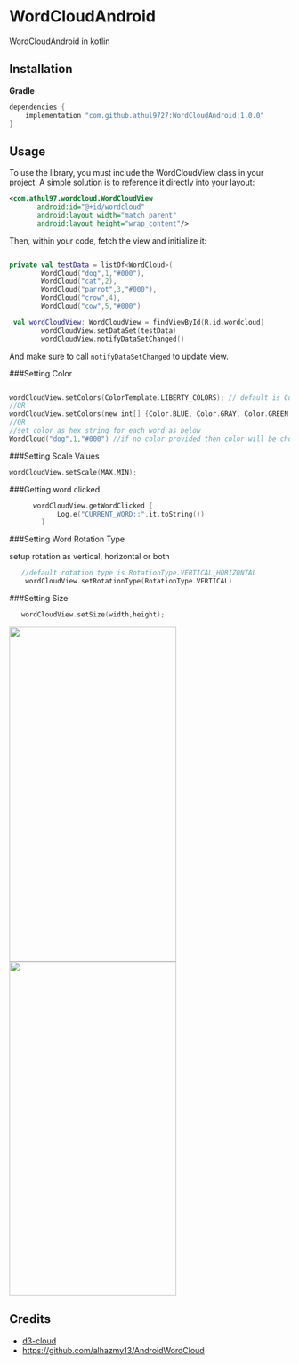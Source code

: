 # WordCloudAndroid
WordCloudAndroid in kotlin

## Installation

**Gradle**

```gradle
dependencies {
    implementation "com.github.athul9727:WordCloudAndroid:1.0.0"
}
```

## Usage
To use the library, you must include the WordCloudView class in your project. A simple solution is to reference it directly into your layout:

```xml
<com.athul97.wordcloud.WordCloudView
       android:id="@+id/wordcloud"
       android:layout_width="match_parent"
       android:layout_height="wrap_content"/>
```

Then, within your code, fetch the view and initialize it:

```kotlin

private val testData = listOf<WordCloud>(
        WordCloud("dog",1,"#000"),
        WordCloud("cat",2),
        WordCloud("parrot",3,"#000"),
        WordCloud("crow",4),
        WordCloud("cow",5,"#000")

 val wordCloudView: WordCloudView = findViewById(R.id.wordcloud)
        wordCloudView.setDataSet(testData)
        wordCloudView.notifyDataSetChanged()
```

And make sure to call `notifyDataSetChanged` to update view.

###Setting Color

```kotlin

wordCloudView.setColors(ColorTemplate.LIBERTY_COLORS); // default is ColorTemplate.MATERIAL_COLORS
//OR
wordCloudView.setColors(new int[] {Color.BLUE, Color.GRAY, Color.GREEN, Color.CYAN });
//OR
//set color as hex string for each word as below
WordCloud("dog",1,"#000") //if no color provided then color will be choosen from ColorTemplate 

```
###Setting Scale Values

```kotlin
wordCloudView.setScale(MAX,MIN);
```
###Getting word clicked

```kotlin
      wordCloudView.getWordClicked {
            Log.e("CURRENT_WORD::",it.toString())
        }
```

###Setting Word Rotation Type

setup rotation as vertical, horizontal or both

```kotlin
   //default rotation type is RotationType.VERTICAL_HORIZONTAL
    wordCloudView.setRotationType(RotationType.VERTICAL)
```

###Setting Size

```kotlin
   wordCloudView.setSize(width,height);
```

<img src="https://github.com/athul9727/WordCloudAndroid/assets/99319393/c28340ca-1b4a-457d-b5c9-00fee26d0983" width="300" height="600">
<br>
<img src="https://github.com/athul9727/WordCloudAndroid/assets/99319393/c75e1ed1-97b3-45c5-b3db-aabb28d53768" width="300" height="600">


## Credits
- [d3-cloud](https://github.com/jasondavies/d3-cloud)
- https://github.com/alhazmy13/AndroidWordCloud




